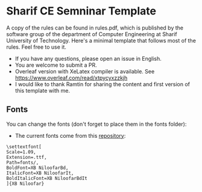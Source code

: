 # Sharif CE Semninar Template


A copy of the rules can be found in rules.pdf, which is published by the software group of the department of Computer Engineering at Sharif University of Technology. Here's a minimal template that follows most of the rules. Feel free to use it.


- If you have any questions, please open an issue in English.
- You are welcome to submit a PR.
- Overleaf version with XeLatex compiler is available. See https://www.overleaf.com/read/xtpycyxzzkjh
- I would like to thank Ramtin for sharing the content and first version of this template with me.


## Fonts

You can change the fonts (don't forget to place them in the fonts folder):
- The current fonts come from this [repository](https://github.com/zarrabi/thesis-template):
```
\settextfont[
Scale=1.09,
Extension=.ttf,
Path=fonts/,
BoldFont=XB NiloofarBd,
ItalicFont=XB NiloofarIt,
BoldItalicFont=XB NiloofarBdIt
]{XB Niloofar}
```
